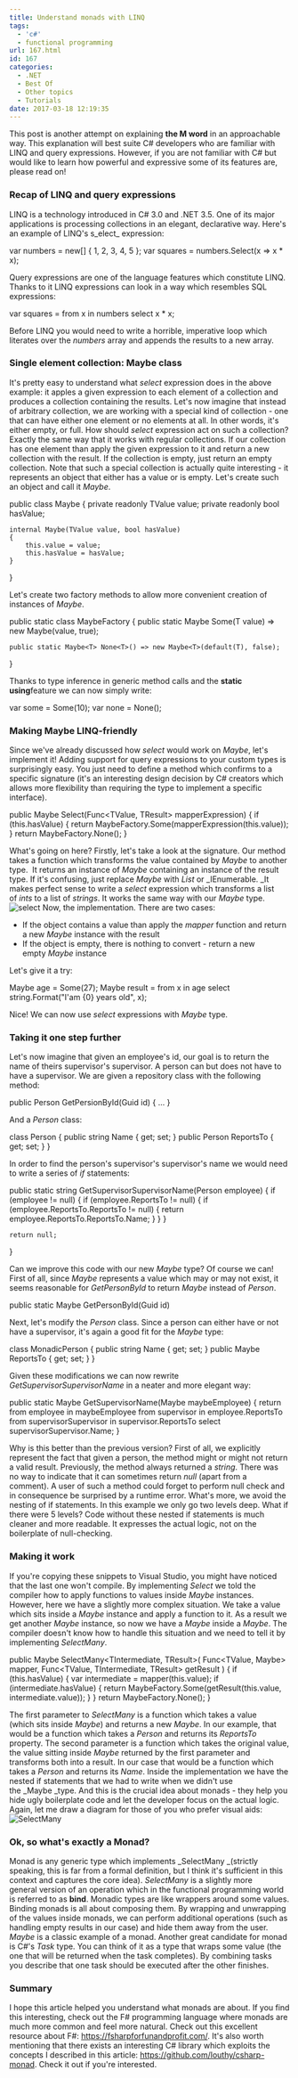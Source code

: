 ```yaml
---
title: Understand monads with LINQ
tags:
  - 'c#'
  - functional programming
url: 167.html
id: 167
categories:
  - .NET
  - Best Of
  - Other topics
  - Tutorials
date: 2017-03-18 12:19:35
---
```


This post is another attempt on explaining **the M word** in an approachable way. This explanation will best suite C# developers who are familiar with LINQ and query expressions. However, if you are not familiar with C# but would like to learn how powerful and expressive some of its features are, please read on!

### Recap of LINQ and query expressions

LINQ is a technology introduced in C# 3.0 and .NET 3.5. One of its major applications is processing collections in an elegant, declarative way. Here's an example of LINQ's s_elect_ expression:

var numbers = new\[\] { 1, 2, 3, 4, 5 };
var squares = numbers.Select(x => x * x);

Query expressions are one of the language features which constitute LINQ. Thanks to it LINQ expressions can look in a way which resembles SQL expressions:

var squares = from x in numbers select x * x;

Before LINQ you would need to write a horrible, imperative loop which literates over the _numbers_ array and appends the results to a new array.

### Single element collection: Maybe class

It's pretty easy to understand what _select_ expression does in the above example: it apples a given expression to each element of a collection and produces a collection containing the results. Let's now imagine that instead of arbitrary collection, we are working with a special kind of collection - one that can have either one element or no elements at all. In other words, it's either empty, or full. How should _select_ expression act on such a collection? Exactly the same way that it works with regular collections. If our collection has one element than apply the given expression to it and return a new collection with the result. If the collection is empty, just return an empty collection. Note that such a special collection is actually quite interesting - it represents an object that either has a value or is empty. Let's create such an object and call it _Maybe_.

public class Maybe<TValue>
{
    private readonly TValue value;
    private readonly bool hasValue;
        
    internal Maybe(TValue value, bool hasValue)
    {
        this.value = value;
        this.hasValue = hasValue;
    }
}

Let's create two factory methods to allow more convenient creation of instances of _Maybe_.

public static class MaybeFactory
{
    public static Maybe<T> Some<T>(T value) => new Maybe<T>(value, true);

    public static Maybe<T> None<T>() => new Maybe<T>(default(T), false);
}

Thanks to type inference in generic method calls and the **static using**feature we can now simply write:

var some = Some(10);
var none = None<int>();

### Making Maybe LINQ-friendly

Since we've already discussed how _select_ would work on _Maybe_, let's implement it! Adding support for query expressions to your custom types is surprisingly easy. You just need to define a method which confirms to a specific signature (it's an interesting design decision by C# creators which allows more flexibility than requiring the type to implement a specific interface).

public Maybe<TResult> Select<TResult>(Func<TValue, TResult> mapperExpression)
{
    if (this.hasValue)
    {
        return MaybeFactory.Some(mapperExpression(this.value));
    }
    return MaybeFactory.None<TResult>();
}

What's going on here? Firstly, let's take a look at the signature. Our method takes a function which transforms the value contained by _Maybe_ to another type.  It returns an instance of _Maybe_ containing an instance of the result type. If it's confusing, just replace _Maybe_ with _List_ or _IEnumerable. _It makes perfect sense to write a _select_ expression which transforms a list of _ints_ to a list of _strings_. It works the same way with our _Maybe_ type. ![](http://codewithstyle.info/wp-content/uploads/2017/03/select-1.png "select") Now, the implementation. There are two cases:

*   If the object contains a value than apply the _mapper_ function and return a new _Maybe_ instance with the result
*   If the object is empty, there is nothing to convert - return a new empty _Maybe_ instance

Let's give it a try:

Maybe<int> age = Some(27);
Maybe<string> result = from x in age select string.Format("I'am {0} years old", x);

Nice! We can now use _select_ expressions with _Maybe_ type.

### Taking it one step further

Let's now imagine that given an employee's id, our goal is to return the name of theirs supervisor's supervisor. A person can but does not have to have a supervisor. We are given a repository class with the following method:

public Person GetPersionById(Guid id) { ... }

And a _Person_ class:

class Person
{
    public string Name { get; set; }
    public Person ReportsTo { get; set; }
}

In order to find the person's supervisor's supervisor's name we would need to write a series of _if_ statements:

public static string GetSupervisorSupervisorName(Person employee)
{
    if (employee != null)
    {
        if (employee.ReportsTo != null)
        {
            if (employee.ReportsTo.ReportsTo != null)
            {
                return employee.ReportsTo.ReportsTo.Name;
            }
        }
    }

    return null;
}

Can we improve this code with our new _Maybe_ type? Of course we can! First of all, since _Maybe_ represents a value which may or may not exist, it seems reasonable for _GetPersonById_ to return _Maybe<Person>_ instead of _Person_.

public static Maybe<Person> GetPersonById(Guid id)

Next, let's modify the _Person_ class. Since a person can either have or not have a supervisor, it's again a good fit for the _Maybe_ type:

class MonadicPerson
{
    public string Name { get; set; }
    public Maybe<MonadicPerson> ReportsTo { get; set; }
}

Given these modifications we can now rewrite _GetSupervisorSupervisorName_ in a neater and more elegant way:

public static Maybe<string> GetSupervisorName(Maybe<MonadicPerson> maybeEmployee)
{
    return from employee in maybeEmployee
           from supervisor in employee.ReportsTo
           from supervisorSupervisor in supervisor.ReportsTo
           select supervisorSupervisor.Name;
}

Why is this better than the previous version? First of all, we explicitly represent the fact that given a person, the method might or might not return a valid result. Previously, the method always returned a _string_. There was no way to indicate that it can sometimes return _null_ (apart from a comment). A user of such a method could forget to perform null check and in consequence be surprised by a runtime error. What's more, we avoid the nesting of if statements. In this example we only go two levels deep. What if there were 5 levels? Code without these nested if statements is much cleaner and more readable. It expresses the actual logic, not on the boilerplate of null-checking.

### Making it work

If you're copying these snippets to Visual Studio, you might have noticed that the last one won't compile. By implementing _Select_ we told the compiler how to apply functions to values inside _Maybe_ instances. However, here we have a slightly more complex situation. We take a value which sits inside a _Maybe_ instance and apply a function to it. As a result we get another _Maybe_ instance, so now we have a _Maybe_ inside a _Maybe_. The compiler doesn't know how to handle this situation and we need to tell it by implementing _SelectMany_.

public Maybe<TResult> SelectMany<TIntermediate, TResult>(
    Func<TValue, Maybe<TIntermediate>> mapper,
    Func<TValue, TIntermediate, TResult> getResult
)
{
    if (this.hasValue)
    {
        var intermediate = mapper(this.value);
        if (intermediate.hasValue)
        {
            return MaybeFactory.Some(getResult(this.value, intermediate.value));
        }
    }
    return MaybeFactory.None<TResult>();
}

The first parameter to _SelectMany_ is a function which takes a value (which sits inside _Maybe_) and returns a new _Maybe_. In our example, that would be a function which takes a _Person_ and returns its _ReportsTo_ property. The second parameter is a function which takes the original value, the value sitting inside _Maybe_ returned by the first parameter and transforms both into a result. In our case that would be a function which takes a _Person_ and returns its _Name_. Inside the implementation we have the nested if statements that we had to write when we didn't use the _Maybe _type. And this is the crucial idea about monads - they help you hide ugly boilerplate code and let the developer focus on the actual logic. Again, let me draw a diagram for those of you who prefer visual aids: ![](http://codewithstyle.info/wp-content/uploads/2017/03/SelectMany.png "SelectMany")

### Ok, so what's exactly a Monad?

Monad is any generic type which implements _SelectMany _(strictly speaking, this is far from a formal definition, but I think it's sufficient in this context and captures the core idea). _SelectMany_ is a slightly more general version of an operation which in the functional programming world is referred to as **bind**. Monadic types are like wrappers around some values. Binding monads is all about composing them. By wrapping and unwrapping of the values inside monads, we can perform additional operations (such as handling empty results in our case) and hide them away from the user. _Maybe_ is a classic example of a monad. Another great candidate for monad is C#'s _Task<T>_ type. You can think of it as a type that wraps some value (the one that will be returned when the task completes). By combining tasks you describe that one task should be executed after the other finishes.

### Summary

I hope this article helped you understand what monads are about. If you find this interesting, check out the F# programming language where monads are much more common and feel more natural. Check out this excellent resource about F#: https://fsharpforfunandprofit.com/. It's also worth mentioning that there exists an interesting C# library which exploits the concepts I described in this article: https://github.com/louthy/csharp-monad. Check it out if you're interested.